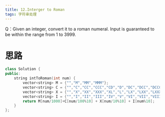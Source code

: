 ```yaml
---
title: 12.Interger to Roman
tags: 字符串处理
---
```


Q：Given an integer, convert it to a roman numeral.
Input is guaranteed to be within the range from 1 to 3999.

# 思路

``` cpp
class Solution {
public:
    string intToRoman(int num) {
        vector<string> M = {"","M","MM","MMM"};
        vector<string> C = {"","C","CC","CCC","CD","D","DC","DCC","DCCC","CM"};
        vector<string> X = {"","X","XX","XXX","XL","L","LX","LXX","LXXX","XC"};
        vector<string> I = {"","I","II","III","IV","V","VI","VII","VIII","IX"};
        return M[num/1000]+C[num/100%10] + X[num/10%10] + I[num%10];
    }
};
```


